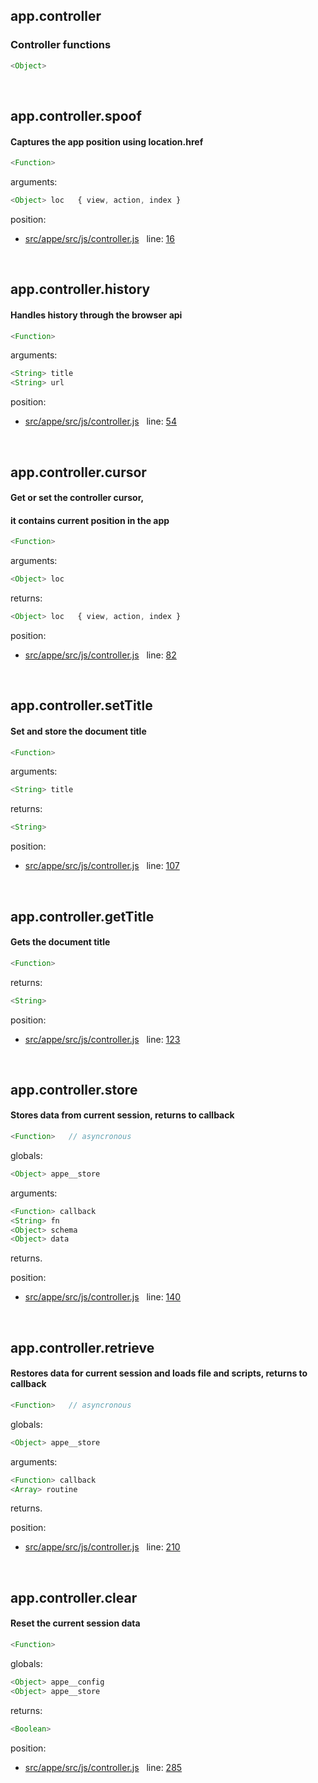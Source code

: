 

## app.controller


### Controller functions


```js
<Object>
```



 


## app.controller.spoof


#### Captures the app position using location.href


```js
<Function>
```

arguments: 
```js
<Object> loc   { view, action, index }
```

position: 
- [src/appe/src/js/controller.js](https://github.com/leolweb/appe/blob/master/src/appe/src/js/controller.js)   line: [16](https://github.com/leolweb/appe/blob/master/src/appe/src/js/controller.js#L16)


 


## app.controller.history


#### Handles history through the browser api


```js
<Function>
```

arguments: 
```js
<String> title
<String> url
```

position: 
- [src/appe/src/js/controller.js](https://github.com/leolweb/appe/blob/master/src/appe/src/js/controller.js)   line: [54](https://github.com/leolweb/appe/blob/master/src/appe/src/js/controller.js#L54)


 


## app.controller.cursor


#### Get or set the controller cursor,
#### it contains current position in the app


```js
<Function>
```

arguments: 
```js
<Object> loc
```

returns: 
```js
<Object> loc   { view, action, index }
```

position: 
- [src/appe/src/js/controller.js](https://github.com/leolweb/appe/blob/master/src/appe/src/js/controller.js)   line: [82](https://github.com/leolweb/appe/blob/master/src/appe/src/js/controller.js#L82)


 


## app.controller.setTitle


#### Set and store the document title


```js
<Function>
```

arguments: 
```js
<String> title
```

returns: 
```js
<String>
```

position: 
- [src/appe/src/js/controller.js](https://github.com/leolweb/appe/blob/master/src/appe/src/js/controller.js)   line: [107](https://github.com/leolweb/appe/blob/master/src/appe/src/js/controller.js#L107)


 


## app.controller.getTitle


#### Gets the document title


```js
<Function>
```

returns: 
```js
<String>
```

position: 
- [src/appe/src/js/controller.js](https://github.com/leolweb/appe/blob/master/src/appe/src/js/controller.js)   line: [123](https://github.com/leolweb/appe/blob/master/src/appe/src/js/controller.js#L123)


 


## app.controller.store


#### Stores data from current session, returns to callback


```js
<Function>   // asyncronous
```

globals: 
```js
<Object> appe__store
```

arguments: 
```js
<Function> callback
<String> fn
<Object> schema
<Object> data
```

returns.

position: 
- [src/appe/src/js/controller.js](https://github.com/leolweb/appe/blob/master/src/appe/src/js/controller.js)   line: [140](https://github.com/leolweb/appe/blob/master/src/appe/src/js/controller.js#L140)


 


## app.controller.retrieve


#### Restores data for current session and loads file and scripts, returns to callback


```js
<Function>   // asyncronous
```

globals: 
```js
<Object> appe__store
```

arguments: 
```js
<Function> callback
<Array> routine
```

returns.

position: 
- [src/appe/src/js/controller.js](https://github.com/leolweb/appe/blob/master/src/appe/src/js/controller.js)   line: [210](https://github.com/leolweb/appe/blob/master/src/appe/src/js/controller.js#L210)


 


## app.controller.clear


#### Reset the current session data


```js
<Function>
```

globals: 
```js
<Object> appe__config
<Object> appe__store
```

returns: 
```js
<Boolean>
```

position: 
- [src/appe/src/js/controller.js](https://github.com/leolweb/appe/blob/master/src/appe/src/js/controller.js)   line: [285](https://github.com/leolweb/appe/blob/master/src/appe/src/js/controller.js#L285)


 


